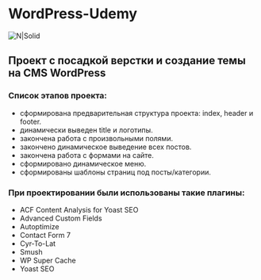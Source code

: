 # WordPress-Udemy

![N|Solid](https://pngimg.com/uploads/wordpress/wordpress_PNG22.png)

## Проект с посадкой верстки и создание темы на CMS WordPress

### Список этапов проекта:
- сформирована предварительная структура проекта: index, header и footer.
- динамически выведен title и логотипы.
- закончена работа с произвольными полями.
- закончено динамическое выведение всех постов.
- закончена работа с формами на сайте.
- сформировано динамическое меню.
- сформированы шаблоны страниц под посты/категории.

### При проектировании были использованы такие плагины:
- ACF Content Analysis for Yoast SEO
- Advanced Custom Fields
- 	Autoptimize
- 	Contact Form 7
- 	Cyr-To-Lat
- 	Smush
- 	WP Super Cache
- 	Yoast SEO
